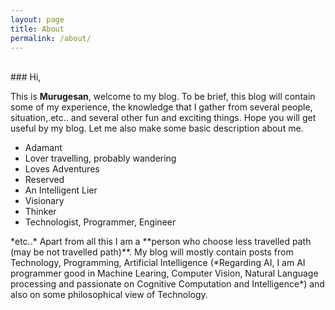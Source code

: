 ```yaml
---
layout: page
title: About
permalink: /about/
---
```

<br/>
### Hi,

This is **Murugesan**, welcome to my blog. To be brief, this blog will contain some of my experience, the knowledge that I gather from several people, situation,.etc.. and several other fun and exciting things. Hope you will get useful by my blog. Let me also make some basic description about me.

  <ul>
  <li>Adamant</li>
  <li>Lover travelling, probably wandering</li>
  <li>Loves Adventures</li>
  <li>Reserved</li>
  <li>An Intelligent Lier</li>
  <li>Visionary</li>
  <li>Thinker</li>
  <li>Technologist, Programmer, Engineer</li>
  </ul>
*etc..*
Apart from all this I am a **person who choose less travelled path (may be not travelled path)**. My blog will mostly contain posts from Technology, Programming, Artificial Intelligence (*Regarding AI, I am AI programmer good in Machine Learing, Computer Vision, Natural Language processing and passionate on Cognitive Computation and Intelligence*) and also on some philosophical view of Technology.
